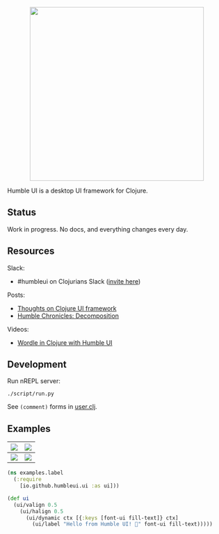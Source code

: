 <p align="center">
  <img src="./extras/logo.png" height="400">
</p>

Humble UI is a desktop UI framework for Clojure.

## Status

Work in progress. No docs, and everything changes every day.

## Resources

Slack:

- #humbleui on Clojurians Slack ([invite here](http://clojurians.net/))

Posts:

- [Thoughts on Clojure UI framework](https://tonsky.me/blog/clojure-ui/)
- [Humble Chronicles: Decomposition](https://tonsky.me/blog/humble-decomposition/)

Videos:

- [Wordle in Clojure with Humble UI](https://www.youtube.com/watch?v=qSswvHrVnvo)

## Development

Run nREPL server:

```
./script/run.py
```

See `(comment)` forms in [user.clj](https://github.com/HumbleUI/HumbleUI/tree/main/dev/user.clj).

## Examples

|![](extras/screenshot_button.png)|![](extras/screenshot_container.png)|
|---|---|
|![](extras/screenshot_calculator.png)|![](extras/screenshot_wordle.png)|

```clj
(ns examples.label
  (:require
    [io.github.humbleui.ui :as ui]))

(def ui
  (ui/valign 0.5
    (ui/halign 0.5
      (ui/dynamic ctx [{:keys [font-ui fill-text]} ctx]
        (ui/label "Hello from Humble UI! 👋" font-ui fill-text)))))
```
